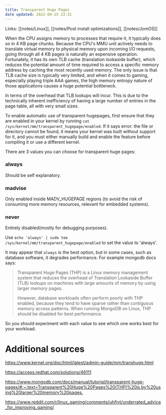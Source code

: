 ```yaml
---
title: Transparent Huge Pages
date updated: 2022-09-25 23:31
---
```


Links: [[notes/Linux]], [[notes/Post install optimizations]], [[notes/JomOS]]

When the CPU assigns memory to processes that require it, it typically does so in 4 KB page chunks. Because the CPU's MMU unit actively needs to translate virtual memory to physical memory upon incoming I/O requests, going through all 4 KB pages is naturally an expensive operation. Fortunately, it has its own TLB cache (translation lookaside buffer), which reduces the potential amount of time required to access a specific memory address by caching the most recently used memory. The only issue is that TLB cache size is typically very limited, and when it comes to gaming, especially playing triple AAA games, the high memory entropy nature of those applications causes a huge potential bottleneck.

In terms of the overhead that TLB lookups will incur. This is due to the technically inherent inefficiency of having a large number of entries in the page table, all with very small sizes.

To enable automatic use of transparent hugepages, first ensure that they are enabled in your kernel by running `cat /sys/kernel/mm/transparent_hugepage/enabled`. If it says error: the file or directory cannot be found, it means your kernel was built without support for it, and you must either manually build and enable the feature before compiling it or use a different kernel.

There are 3 values you can choose for transparent huge pages:

### always

Should be self explanatory.

### madvise

Only enabled inside MADV_HUGEPAGE regions (to avoid the risk of consuming more memory resources, relevant for embedded systems).

### never

Entirely disabled(mostly for debugging purposes).

Use `echo 'always' | sudo tee /sys/kernel/mm/transparent_hugepage/enabled` to set the value to 'always'.

It may appear that `always` is the best option, but in some cases, such as database software, it degrades performance.
For example mongodb docs says:

> Transparent Huge Pages (THP) is a Linux memory management system that reduces the overhead of Translation Lookaside Buffer (TLB) lookups on machines with large amounts of memory by using larger memory pages.
>
> However, database workloads often perform poorly with THP enabled, because they tend to have sparse rather than contiguous memory access patterns. When running MongoDB on Linux, THP should be disabled for best performance.

So you should experiment with each value to see which one works best for your workload.

# Additional sources

<https://www.kernel.org/doc/html/latest/admin-guide/mm/transhuge.html>

<https://access.redhat.com/solutions/46111>

<https://www.mongodb.com/docs/manual/tutorial/transparent-huge-pages/#:~:text=Transparent%20Huge%20Pages%20(THP)%20is,by%20using%20larger%20memory%20pages.>

<https://www.reddit.com/r/linux_gaming/comments/uhfjyt/underrated_advice_for_improving_gaming/>
